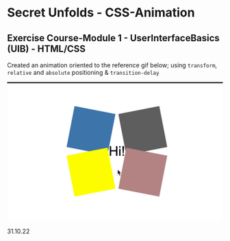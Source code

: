 # Secret Unfolds - CSS-Animation

## Exercise Course-Module 1 - UserInterfaceBasics (UIB) - HTML/CSS

Created an animation oriented to the reference gif below; using `transform`, `relative` and `absolute` positioning & `transition-delay`

![secret](secret-unfolds.gif)

31.10.22
